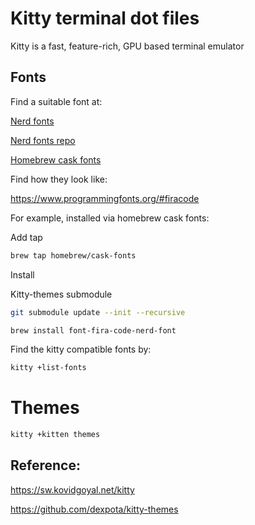 # Kitty terminal dot files

Kitty is a fast, feature-rich, GPU based terminal emulator

## Fonts

Find a suitable font at:


[Nerd fonts](https://www.nerdfonts.com/)

[Nerd fonts repo](https://github.com/ryanoasis/nerd-fonts#option-3-install-script)

[Homebrew cask fonts](https://github.com/Homebrew/homebrew-cask-fonts/tree/master/Casks)

Find how they look like:

https://www.programmingfonts.org/#firacode

For example, installed via homebrew cask fonts:

Add tap

```sh
brew tap homebrew/cask-fonts
```

Install

Kitty-themes submodule

```sh
git submodule update --init --recursive
```

```sh
brew install font-fira-code-nerd-font
```

Find the kitty compatible fonts by:

```sh
kitty +list-fonts
```

# Themes

```sh
kitty +kitten themes
```

## Reference:
https://sw.kovidgoyal.net/kitty

https://github.com/dexpota/kitty-themes
